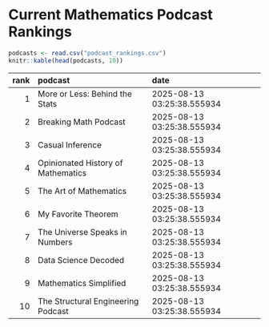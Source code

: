 # Current Mathematics Podcast Rankings


``` r
podcasts <- read.csv("podcast_rankings.csv")
knitr::kable(head(podcasts, 10))
```

| rank | podcast                            | date                       |
|-----:|:-----------------------------------|:---------------------------|
|    1 | More or Less: Behind the Stats     | 2025-08-13 03:25:38.555934 |
|    2 | Breaking Math Podcast              | 2025-08-13 03:25:38.555934 |
|    3 | Casual Inference                   | 2025-08-13 03:25:38.555934 |
|    4 | Opinionated History of Mathematics | 2025-08-13 03:25:38.555934 |
|    5 | The Art of Mathematics             | 2025-08-13 03:25:38.555934 |
|    6 | My Favorite Theorem                | 2025-08-13 03:25:38.555934 |
|    7 | The Universe Speaks in Numbers     | 2025-08-13 03:25:38.555934 |
|    8 | Data Science Decoded               | 2025-08-13 03:25:38.555934 |
|    9 | Mathematics Simplified             | 2025-08-13 03:25:38.555934 |
|   10 | The Structural Engineering Podcast | 2025-08-13 03:25:38.555934 |
